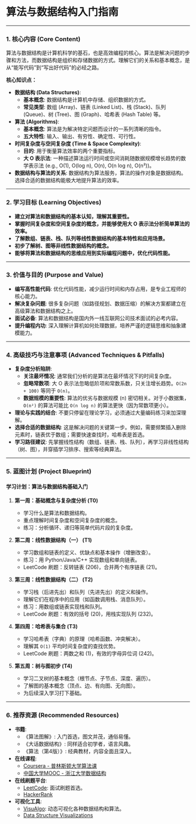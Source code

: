 # 算法与数据结构入门指南

---

### 1. 核心内容 (Core Content)

算法与数据结构是计算机科学的基石，也是高效编程的核心。算法是解决问题的步骤和方法，而数据结构是组织和存储数据的方式。理解它们的关系和基本概念，是从“能写代码”到“写出好代码”的必经之路。

**核心知识点：**
- **数据结构 (Data Structures)**:
    - **基本概念**: 数据结构是计算机中存储、组织数据的方式。
    - **常见类型**: 数组 (Array)、链表 (Linked List)、栈 (Stack)、队列 (Queue)、树 (Tree)、图 (Graph)、哈希表 (Hash Table) 等。
- **算法 (Algorithms)**:
    - **基本概念**: 算法是为解决特定问题而设计的一系列清晰的指令。
    - **五大特性**: 输入、输出、有穷性、确定性、可行性。
- **时间复杂度与空间复杂度 (Time & Space Complexity)**:
    - **目的**: 用于衡量算法效率的两个重要指标。
    - **大 O 表示法**: 一种描述算法运行时间或空间消耗随数据规模增长趋势的数学表示法 (e.g., O(1), O(log n), O(n), O(n log n), O(n²))。
- **数据结构与算法的关系**: 数据结构为算法服务，算法的操作对象是数据结构。选择合适的数据结构能极大地提升算法的效率。

---

### 2. 学习目标 (Learning Objectives)

- **建立对算法和数据结构的基本认知，理解其重要性。**
- **掌握时间复杂度和空间复杂度的概念，并能够使用大 O 表示法分析简单算法的效率。**
- **了解数组、链表、栈、队列等线性数据结构的基本特性和应用场景。**
- **初步了解树、图等非线性数据结构的概念。**
- **能够将算法和数据结构的思维应用到实际编程问题中，优化代码性能。**

---

### 3. 价值与目的 (Purpose and Value)

- **编写高性能代码**: 优化代码性能，减少运行时间和内存占用，是专业工程师的核心能力。
- **解决复杂问题**: 很多复杂问题（如路径规划、数据压缩）的解决方案都建立在高级算法和数据结构之上。
- **面试必备**: 算法和数据结构是国内外一线互联网公司技术面试的必考内容。
- **提升编程内功**: 深入理解计算机如何处理数据，培养严谨的逻辑思维和抽象建模能力。

---

### 4. 高级技巧与注意事项 (Advanced Techniques & Pitfalls)

- **复杂度分析陷阱**:
    - **关注最坏情况**: 通常我们分析的是算法在最坏情况下的时间复杂度。
    - **忽略常数项**: 大 O 表示法忽略低阶项和常数系数，只关注增长趋势。`O(2n + 100)` 等同于 `O(n)`。
    - **数据规模的重要性**: 算法的优劣与数据规模 (n) 密切相关。对于小数据集，`O(n²)` 的算法可能比 `O(n log n)` 的算法更快（因为常数项更小）。
- **理论与实践的结合**: 不要只停留在理论学习，必须通过大量编码练习来加深理解。
- **选择合适的数据结构**: 这是解决问题的关键第一步。例如，需要频繁插入删除元素时，链表优于数组；需要快速查找时，哈希表是首选。
- **学习路径建议**: 先掌握线性结构（数组、链表、栈、队列），再学习非线性结构（树、图），并穿插学习排序、搜索等经典算法。

---

### 5. 蓝图计划 (Project Blueprint)

#### 学习计划：算法与数据结构基础入门

1.  **第一周：基础概念与复杂度分析 (T0)**
    -   学习什么是算法和数据结构。
    -   重点理解时间复杂度和空间复杂度的概念。
    -   练习：分析循环、递归等简单代码片段的复杂度。

2.  **第二周：线性数据结构（一） (T1)**
    -   学习数组和链表的定义、优缺点和基本操作（增删改查）。
    -   练习：用 Python/Java/C++ 实现数组和单向链表。
    -   LeetCode 刷题：反转链表 (206)，合并两个有序链表 (21)。

3.  **第三周：线性数据结构（二） (T2)**
    -   学习栈（后进先出）和队列（先进先出）的定义和操作。
    -   理解它们在程序中的应用（如函数调用栈、消息队列）。
    -   练习：用数组或链表实现栈和队列。
    -   LeetCode 刷题：有效的括号 (20)，用栈实现队列 (232)。

4.  **第四周：哈希表与集合 (T3)**
    -   学习哈希表（字典）的原理（哈希函数、冲突解决）。
    -   理解其 `O(1)` 平均时间复杂度的查找优势。
    -   LeetCode 刷题：两数之和 (1)，有效的字母异位词 (242)。

5.  **第五周：树与图初步 (T4)**
    -   学习二叉树的基本概念（根节点、子节点、深度、遍历）。
    -   了解图的基本概念（顶点、边、有向图、无向图）。
    -   为后续深入学习打下基础。

---

### 6. 推荐资源 (Recommended Resources)

-   **书籍**:
    -   《算法图解》: 入门首选，图文并茂，通俗易懂。
    -   《大话数据结构》: 同样适合初学者，语言风趣。
    -   《算法（第4版）》: 经典教材，内容全面且深入。
-   **在线课程**:
    -   [Coursera - 普林斯顿大学算法课](https://www.coursera.org/learn/algorithms-part1)
    -   [中国大学MOOC - 浙江大学数据结构](https://www.icourse163.org/course/ZJU-93001)
-   **在线刷题平台**:
    -   [LeetCode](https://leetcode.com/): 面试刷题首选。
    -   [HackerRank](https://www.hackerrank.com/)
-   **可视化工具**:
    -   [VisuAlgo](https://visualgo.net/): 动态可视化各种数据结构和算法。
    -   [Data Structure Visualizations](https://www.cs.usfca.edu/~galles/visualization/Algorithms.html)
